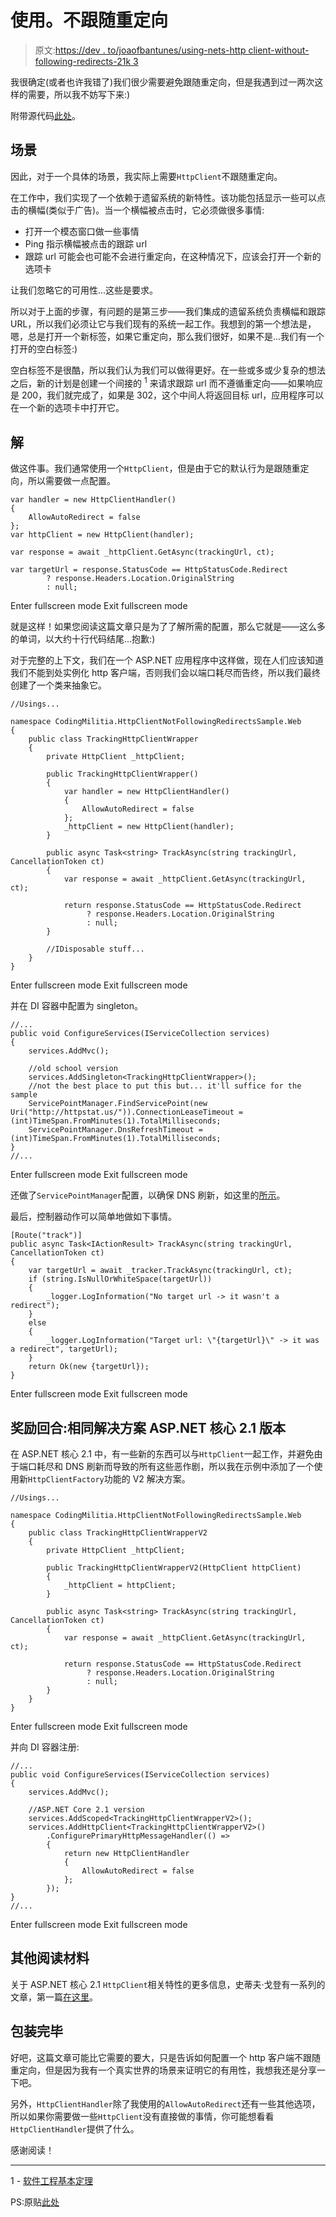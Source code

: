 # 使用。不跟随重定向

> 原文:[https://dev . to/joaofbantunes/using-nets-http client-without-following-redirects-21k 3](https://dev.to/joaofbantunes/using-nets-httpclient-without-following-redirects-21k3)

我很确定(或者也许我错了)我们很少需要避免跟随重定向，但是我遇到过一两次这样的需要，所以我不妨写下来:)

附带源代码[此处](https://github.com/joaofbantunes/HttpClientNotFollowingRedirectsSample)。

## 场景

因此，对于一个具体的场景，我实际上需要`HttpClient`不跟随重定向。

在工作中，我们实现了一个依赖于遗留系统的新特性。该功能包括显示一些可以点击的横幅(类似于广告)。当一个横幅被点击时，它必须做很多事情:

*   打开一个模态窗口做一些事情
*   Ping 指示横幅被点击的跟踪 url
*   跟踪 url 可能会也可能不会进行重定向，在这种情况下，应该会打开一个新的选项卡

让我们忽略它的可用性...这些是要求。

所以对于上面的步骤，有问题的是第三步——我们集成的遗留系统负责横幅和跟踪 URL，所以我们必须让它与我们现有的系统一起工作。我想到的第一个想法是，嗯，总是打开一个新标签，如果它重定向，那么我们很好，如果不是...我们有一个打开的空白标签:)

空白标签不是很酷，所以我们认为我们可以做得更好。在一些或多或少复杂的想法之后，新的计划是创建一个间接的 <sup>1</sup> 来请求跟踪 url 而不遵循重定向——如果响应是 200，我们就完成了，如果是 302，这个中间人将返回目标 url，应用程序可以在一个新的选项卡中打开它。

## 解

做这件事。我们通常使用一个`HttpClient`，但是由于它的默认行为是跟随重定向，所以需要做一点配置。

```
var handler = new HttpClientHandler()
{
    AllowAutoRedirect = false
};
var httpClient = new HttpClient(handler);

var response = await _httpClient.GetAsync(trackingUrl, ct);

var targetUrl = response.StatusCode == HttpStatusCode.Redirect
        ? response.Headers.Location.OriginalString
        : null; 
```

Enter fullscreen mode Exit fullscreen mode

就是这样！如果您阅读这篇文章只是为了了解所需的配置，那么它就是——这么多的单词，以大约十行代码结尾...抱歉:)

对于完整的上下文，我们在一个 ASP.NET 应用程序中这样做，现在人们应该知道我们不能到处实例化 http 客户端，否则我们会以端口耗尽而告终，所以我们最终创建了一个类来抽象它。

```
//Usings...

namespace CodingMilitia.HttpClientNotFollowingRedirectsSample.Web
{
    public class TrackingHttpClientWrapper
    {
        private HttpClient _httpClient;

        public TrackingHttpClientWrapper()
        {
            var handler = new HttpClientHandler()
            {
                AllowAutoRedirect = false
            };
            _httpClient = new HttpClient(handler);
        }

        public async Task<string> TrackAsync(string trackingUrl, CancellationToken ct)
        {
            var response = await _httpClient.GetAsync(trackingUrl, ct);

            return response.StatusCode == HttpStatusCode.Redirect
                 ? response.Headers.Location.OriginalString
                 : null;
        }

        //IDisposable stuff...
    }
} 
```

Enter fullscreen mode Exit fullscreen mode

并在 DI 容器中配置为 singleton。

```
//...
public void ConfigureServices(IServiceCollection services)
{
    services.AddMvc();

    //old school version
    services.AddSingleton<TrackingHttpClientWrapper>();
    //not the best place to put this but... it'll suffice for the sample
    ServicePointManager.FindServicePoint(new Uri("http://httpstat.us/")).ConnectionLeaseTimeout = (int)TimeSpan.FromMinutes(1).TotalMilliseconds;
    ServicePointManager.DnsRefreshTimeout = (int)TimeSpan.FromMinutes(1).TotalMilliseconds;
}
//... 
```

Enter fullscreen mode Exit fullscreen mode

还做了`ServicePointManager`配置，以确保 DNS 刷新，如这里的[所示](https://github.com/dotnet/corefx/issues/11224)。

最后，控制器动作可以简单地做如下事情。

```
[Route("track")]
public async Task<IActionResult> TrackAsync(string trackingUrl, CancellationToken ct)
{
    var targetUrl = await _tracker.TrackAsync(trackingUrl, ct);
    if (string.IsNullOrWhiteSpace(targetUrl))
    {
        _logger.LogInformation("No target url -> it wasn't a redirect");
    }
    else
    {
        _logger.LogInformation("Target url: \"{targetUrl}\" -> it was a redirect", targetUrl);
    }
    return Ok(new {targetUrl});
} 
```

Enter fullscreen mode Exit fullscreen mode

## 奖励回合:相同解决方案 ASP.NET 核心 2.1 版本

在 ASP.NET 核心 2.1 中，有一些新的东西可以与`HttpClient`一起工作，并避免由于端口耗尽和 DNS 刷新而导致的所有这些恶作剧，所以我在示例中添加了一个使用新`HttpClientFactory`功能的 V2 解决方案。

```
//Usings...

namespace CodingMilitia.HttpClientNotFollowingRedirectsSample.Web
{
    public class TrackingHttpClientWrapperV2
    {
        private HttpClient _httpClient;

        public TrackingHttpClientWrapperV2(HttpClient httpClient)
        {
            _httpClient = httpClient;
        }

        public async Task<string> TrackAsync(string trackingUrl, CancellationToken ct)
        {
            var response = await _httpClient.GetAsync(trackingUrl, ct);

            return response.StatusCode == HttpStatusCode.Redirect
                 ? response.Headers.Location.OriginalString
                 : null;
        }
    }
} 
```

Enter fullscreen mode Exit fullscreen mode

并向 DI 容器注册:

```
//...
public void ConfigureServices(IServiceCollection services)
{
    services.AddMvc();

    //ASP.NET Core 2.1 version
    services.AddScoped<TrackingHttpClientWrapperV2>();
    services.AddHttpClient<TrackingHttpClientWrapperV2>()
        .ConfigurePrimaryHttpMessageHandler(() =>
        {
            return new HttpClientHandler
            {
                AllowAutoRedirect = false
            };
        });
}
//... 
```

Enter fullscreen mode Exit fullscreen mode

## 其他阅读材料

关于 ASP.NET 核心 2.1 `HttpClient`相关特性的更多信息，史蒂夫·戈登有一系列的文章，第一篇[在这里](https://www.stevejgordon.co.uk/introduction-to-httpclientfactory-aspnetcore)。

## 包装完毕

好吧，这篇文章可能比它需要的要大，只是告诉如何配置一个 http 客户端不跟随重定向，但是因为我有一个真实世界的场景来证明它的有用性，我想我还是分享一下吧。

另外，`HttpClientHandler`除了我使用的`AllowAutoRedirect`还有一些其他选项，所以如果你需要做一些`HttpClient`没有直接做的事情，你可能想看看`HttpClientHandler`提供了什么。

感谢阅读！

* * *

1 - [软件工程基本定理](https://en.wikipedia.org/wiki/Fundamental_theorem_of_software_engineering)

PS:原贴[此处](https://blog.codingmilitia.com/2018/04/28/using-dotnet-httpclient-without-following-redirects)